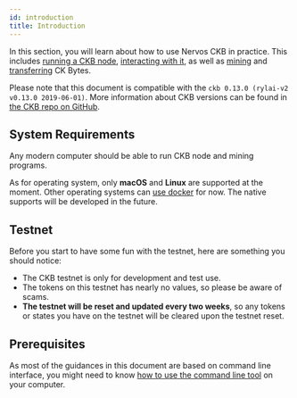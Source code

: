 ```yaml
---
id: introduction
title: Introduction
---
```


In this section, you will learn about how to use Nervos CKB in practice. This includes [running a CKB node](run-node), [interacting with it](interact), as well as [mining](mine) and [transferring](transfer) CK Bytes.
<!-- Todo: change the version here -->

Please note that this document is compatible with the `ckb 0.13.0 (rylai-v2 v0.13.0 2019-06-01)`. More information about CKB versions can be found in [the CKB repo on GitHub](https://github.com/nervosnetwork/ckb).

## System Requirements
Any modern computer should be able to run CKB node and mining programs.

As for operating system, only **macOS** and **Linux** are supported at the moment. Other operating systems can [use docker](https://github.com/nervosnetwork/ckb/blob/develop/docs/run-ckb-with-docker.md) for now. The native supports will be developed in the future.

## Testnet


Before you start to have some fun with the testnet, here are something you should notice:
* The CKB testnet is only for development and test use.
* The tokens on this testnet has nearly no values, so please be aware of scams.
* **The testnet will be reset and updated every two weeks**, so any tokens or states you have on the testnet will be cleared upon the testnet reset.

## Prerequisites
As most of the guidances in this document are based on command line interface, you might need to know [how to use the command line tool](https://www.google.com/search?q=learn+command+line) on your computer.

